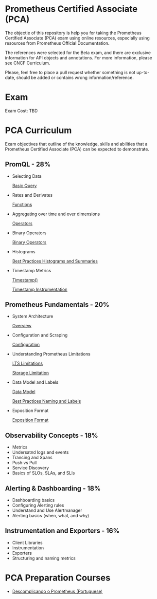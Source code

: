 # Prometheus Certified Associate (PCA)

The objectie of this repository is help you for taking the Prometheus Certified Associate (PCA) exam using online resources, especially using resources from Prometheus Official Documentation.

The references were selected for the Beta exam, and there are exclusive information for API objects and annotations. For more information, please see CNCF Curriculum.

Please, feel free to place a pull request whether something is not up-to-date, should be added or contains wrong information/reference.

# Exam

Exam Cost: TBD

# PCA Curriculum

Exam objectives that outline of the knowledge, skills and abilities that a Prometheus Certified Associate (PCA) can be expected to demonstrate.

## PromQL - 28%

* Selecting Data

  [Basic Query](https://prometheus.io/docs/prometheus/latest/querying/basics/)

* Rates and Derivates

  [Functions](https://prometheus.io/docs/prometheus/latest/querying/functions/)

* Aggregating over time and over dimensions

  [Operators](https://prometheus.io/docs/prometheus/latest/querying/operators/)

* Binary Operators

  [Binary Operators](https://prometheus.io/docs/prometheus/latest/querying/operators/#binary-operators)
  
* Histograms

  [Best Practices Histograms and Summaries](https://prometheus.io/docs/practices/histograms/)
  
* Timestamp Metrics

  [Timestamp()](https://prometheus.io/docs/prometheus/latest/querying/functions/#timestamp)
  
  [Timestamp Instrumentation](https://prometheus.io/docs/practices/instrumentation/#timestamps-not-time-since)

## Prometheus Fundamentals - 20%

* System Architecture

  [Overview](https://prometheus.io/docs/introduction/overview/)
  
* Configuration and Scraping

  [Configuration](https://prometheus.io/docs/prometheus/latest/configuration/configuration/#scrape_config)
  
* Understanding Prometheus Limitations

  [LTS Limitations](https://prometheus.io/docs/introduction/release-cycle/#limitations-of-lts-support)
  
  [Storage Limitation](https://prometheus.io/docs/prometheus/latest/storage/#limitations)
  
* Data Model and Labels

  [Data Model](https://prometheus.io/docs/concepts/data_model/)
  
  [Best Practices Naming and Labels](https://prometheus.io/docs/practices/naming/)
  
* Exposition Format

  [Exposition Format](https://prometheus.io/docs/instrumenting/exposition_formats/#exposition-formats)
  
## Observability Concepts - 18%
* Metrics
* Undersatnd logs and events
* Trancing and Spans
* Push vs Pull
* Service Discovery
* Basics of SLOs, SLAs, and SLIs

## Alerting & Dashboarding - 18%
* Dashboarding basics
* Configuring Alerting rules
* Understand and Use Alertmanager
* Alerting basics (when, what, and why)

## Instrumentation and Exporters - 16%
* Client Libraries
* Instrumentation
* Exporters
* Structuring and naming metrics

# PCA Preparation Courses

* [Descomplicando o Prometheus (Portuguese)](https://www.linuxtips.io/products/descomplicando-o-prometheus)

